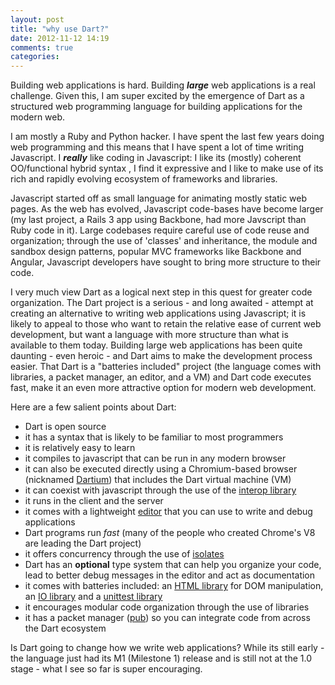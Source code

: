```yaml
---
layout: post
title: "why use Dart?"
date: 2012-11-12 14:19
comments: true
categories: 
---
```


Building web applications is hard. Building _**large**_ web applications is a real challenge. Given this, I am super
excited by the emergence of Dart as a structured web programming language for building applications for the modern web.

I am mostly a Ruby and Python hacker. I have spent the last few years doing web programming and this means that I
have spent a lot of time writing Javascript. I **_really_** like coding in Javascript: I like its (mostly) coherent OO/functional hybrid syntax 
, I find it expressive and I like to make use of its
rich and rapidly evolving ecosystem of frameworks and libraries.

Javascript started off as small language for animating mostly static web pages. As the
web has evolved, Javascript code-bases have become larger (my last project, a Rails 3 app using Backbone, had more Javscript than 
Ruby code in it). Large codebases require careful use of code reuse and organization; through the use of 'classes' and inheritance,
the module and sandbox design patterns, popular MVC frameworks like Backbone and Angular, Javascript developers have sought to bring
more structure to their code.

I very much view Dart as a logical next step in this quest for greater code organization. The Dart project is a serious - and long awaited - 
attempt at creating an alternative to writing web applications using Javascript; it is likely to appeal to those who want to 
retain the relative ease of current web development, but want a language with more structure than what is available to them today.
Building large web applications has been quite daunting - even heroic - and Dart aims to make the development process easier.
That Dart is a "batteries included" project (the language comes with libraries, a packet manager, an editor, and a VM) and Dart code executes fast, make it an
even more attractive option for modern web development.

Here are a few salient points about Dart:

- Dart is open source
- it has a syntax that is likely to be familiar to most programmers
- it is relatively easy to learn
- it compiles to javascript that can be run in any modern browser
- it can also be executed directly using a Chromium-based browser (nicknamed [Dartium](http://www.dartlang.org/dartium/)) that includes the Dart virtual machine (VM)
- it can coexist with javascript through the use of the [interop library](http://www.dartlang.org/articles/js-dart-interop/)
- it runs in the client and the server
- it comes with a lightweight [editor](http://www.dartlang.org/docs/editor/) that you can use to write and debug applications
- Dart programs run _fast_ (many of the people who created Chrome's V8 are leading the Dart project)
- it offers concurrency through the use of [isolates](http://www.dartlang.org/docs/dart-up-and-running/ch03.html#ch03-dartisolate---concurrency-with-isolates)
- Dart has an **optional** type system that can help you organize your code, lead to better debug messages in the editor and act as documentation
- it comes with batteries included: an [HTML library](http://www.dartlang.org/docs/dart-up-and-running/ch03.html#ch03-dart-html-using-html5-apis)
for DOM manipulation, an [IO library](http://www.dartlang.org/docs/dart-up-and-running/ch03.html#ch03-dartio---file-and-socket-io-for-command-line-apps)
and a [unittest library](http://api.dartlang.org/docs/bleeding_edge/unittest.html)
- it encourages modular code organization through the use of libraries
- it has a packet manager ([pub](http://pub.dartlang.org/)) so you can integrate code from across the Dart ecosystem

Is Dart going to change how we write web applications? While its still early - the language just had its M1 (Milestone 1)
release and is still not at the 1.0 stage - what I see so far is super encouraging. 
